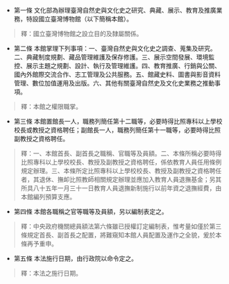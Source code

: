 * 第一條 文化部為辦理臺灣自然史與文化史之研究、典藏、展示、教育及推廣業務，特設國立臺灣博物館（以下簡稱本館）。

> 釋：國立臺灣博物館之設立目的及隸屬關係。

* 第二條 本館掌理下列事項：一、臺灣自然史與文化史之調查、蒐集及研究。二、典藏制度規劃、藏品管理維護及保存修護。三、展示空間發展、環境監控、展示主題之規劃、設計、執行及管理維護。四、教育推廣、行銷與公關、國內外館際交流合作、志工管理及公共服務。五、館藏史料、圖書與影音資料管理、數位加值運用及出版。六、其他有關臺灣自然史及文化史業務之推動事項。

> 釋：本館之權限職掌。

* 第三條 本館置館長一人，職務列簡任第十二職等，必要時得比照專科以上學校校長或教授之資格聘任；副館長一人，職務列簡任第十一職等，必要時得比照副教授之資格聘任。

> 釋：一、本館首長、副首長之職稱、官職等及員額。二、本條所稱必要時得比照專科以上學校校長、教授及副教授之資格聘任，係依教育人員任用條例規定辦理。三、本條所定比照專科以上學校校長、教授及副教授之資格聘任者，其退休、撫卹比照教師相關規定辦理並應加入教育人員退撫基金；另其所具八十五年一月三十一日教育人員退撫新制施行以前年資之退撫經費，由本館編列預算支應。

* 第四條 本館各職稱之官等職等及員額，另以編制表定之。

> 釋：中央政府機關總員額法第六條雖已授權訂定編制表，惟考量如僅於第三條規定首長、副首長之配置，將難窺知本館人員配置及運作之全貌，爰於本條再予重申。

* 第五條 本法施行日期，由行政院以命令定之。

> 釋：本法之施行日期。

